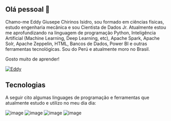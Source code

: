 ## Olá pessoal 👋

Chamo-me Eddy Giusepe Chirinos Isidro, sou formado em ciências físicas, estudo engenharia mecânica e sou Cientista de Dados Jr. Atualmente estou me aprofundizando na linguagem de programação Python, Inteligência Artificial (Machine Learning, Deep Learning, etc), Apache Spark, Apache Solr, Apache Zeppelin, HTML, Bancos de Dados, Power BI e outras ferramentas tecnológicas. Sou do Perú e atualmente moro no Brasil.

Gosto muito de aprender!

[![Eddy](https://user-images.githubusercontent.com/69597971/133535417-bc5020dd-7040-4a87-8a77-7dca95cd4539.png)](https://www.linkedin.com/in/eddy-giusepe-chirinos-isidro-85a43a42/)


## Tecnologias 

A seguir cito algumas linguages de programação e ferramentas que atualmente estudo e utilizo no meu dia dia:

![image](https://user-images.githubusercontent.com/69597971/133537307-25a5250c-436d-40e6-b005-5032a6c7c6ef.png)
![image](https://user-images.githubusercontent.com/69597971/133537399-9fdefce0-b5ff-4075-9fdc-c1c46d3d8107.png)
![image](https://user-images.githubusercontent.com/69597971/133537425-67283b6d-d9c4-4e8c-a554-b1e52c1f8dc1.png)
![image](https://user-images.githubusercontent.com/69597971/133537501-7363691c-d14b-4cc9-a632-6c5fa03cdfb4.png)
